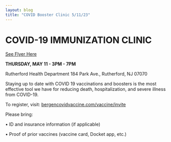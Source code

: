 ```yaml
---
layout: blog
title: "COVID Booster Clinic 5/11/23"
---
```


# COVID-19 IMMUNIZATION CLINIC

[See Flyer Here](https://storage.googleapis.com/static.rutherford-nj.com/health/posts/Rutherford%20COVID19%20Vax%20Event.pdf)


**THURSDAY, MAY 11 - 3PM - 7PM**

Rutherford Health Department 184 Park Ave., Rutherford, NJ 07070

Staying up to date with COVID 19 vaccinations and boosters is the most effective tool we have for reducing death, hospitalization, and severe illness from COVID-19.

To register, visit: [bergencovidvaccine.com/vaccine/invite](https://bergencovidvaccine.com/vaccine/invite)

Please bring:

• ID and insurance information (if applicable)

• Proof of prior vaccines (vaccine card, Docket app, etc.)
